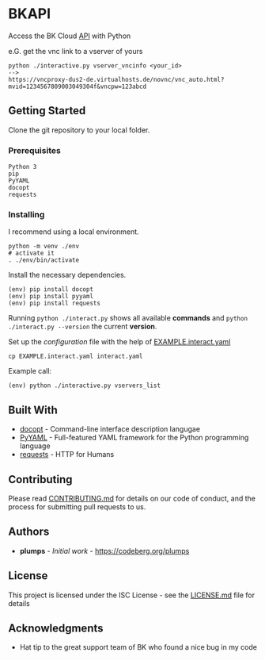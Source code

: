 # BKAPI

Access the BK Cloud [API](http://kb.providerservice.com/bk-cloud/api/bkcloud-api.html) with Python

e.G. get the vnc link to a vserver of yours
```
python ./interactive.py vserver_vncinfo <your_id>
--> 
https://vncproxy-dus2-de.virtualhosts.de/novnc/vnc_auto.html?mvid=1234567809003049304f&vncpw=123abcd
```

## Getting Started

Clone the git repository to your local folder.

### Prerequisites

```
Python 3
pip
PyYAML
docopt
requests
```

### Installing

I recommend using a local environment.

```
python -m venv ./env
# activate it
. ./env/bin/activate
```

Install the necessary dependencies.

```
(env) pip install docopt
(env) pip install pyyaml
(env) pip install requests
```

Running `python ./interact.py` shows all available **commands** and `python ./interact.py --version` the current **version**.

Set up the _configuration_ file with the help of [EXAMPLE.interact.yaml](EXAMPLE.interact.yaml)

```
cp EXAMPLE.interact.yaml interact.yaml
```

Example call:

```
(env) python ./interactive.py vservers_list
```

## Built With

- [docopt](http://docopt.org/) - Command-line interface description langugae
- [PyYAML](https://pyyaml.org) - Full-featured YAML framework for the Python programming language
- [requests](https://2.python-requests.org/en/master/#) - HTTP for Humans

## Contributing

Please read [CONTRIBUTING.md](CONTRIBUTING.md) for details on our code of conduct, and the process for submitting pull requests to us.

## Authors

- **plumps** - _Initial work_ - https://codeberg.org/plumps

## License

This project is licensed under the ISC License - see the [LICENSE.md](LICENSE.md) file for details

## Acknowledgments

- Hat tip to the great support team of BK who found a nice bug in my code
